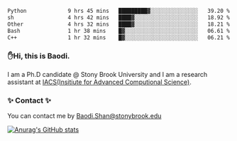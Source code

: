 <!--START_SECTION:waka-->

```txt
Python             9 hrs 45 mins   █████████▓░░░░░░░░░░░░░░░   39.20 %
sh                 4 hrs 42 mins   ████▓░░░░░░░░░░░░░░░░░░░░   18.92 %
Other              4 hrs 32 mins   ████▓░░░░░░░░░░░░░░░░░░░░   18.21 %
Bash               1 hr 38 mins    █▓░░░░░░░░░░░░░░░░░░░░░░░   06.61 %
C++                1 hr 32 mins    █▓░░░░░░░░░░░░░░░░░░░░░░░   06.21 %
```

<!--END_SECTION:waka-->

### ✋Hi, this is Baodi. 

I am a Ph.D candidate @ Stony Brook University and I am a research assistant at [IACS(Insitiute for Advanced Computional Science)](https://iacs.stonybrook.edu/).

### ✨ Contact ✨

You can contact me by [Baodi.Shan@stonybrook.edu](mailto:Baodi.Shan@stonybrook.edu)

[![Anurag's GitHub stats](https://github-readme-stats.vercel.app/api?username=lwshanbd&theme=jolly&show_icons=true&count_private=true&include_all_commits=true)](https://github.com/anuraghazra/github-readme-stats)



<!--
**lwshanbd/lwshanbd** is a ✨ _special_ ✨ repository because its `README.md` (this file) appears on your GitHub profile.

Here are some ideas to get you started:

- 🔭 I’m currently working on ...
- 🌱 I’m currently learning ...
- 👯 I’m looking to collaborate on ...
- 🤔 I’m looking for help with ...
- 💬 Ask me about ...
- 📫 How to reach me: ...
- 😄 Pronouns: ...
- ⚡ Fun fact: ...
-->

